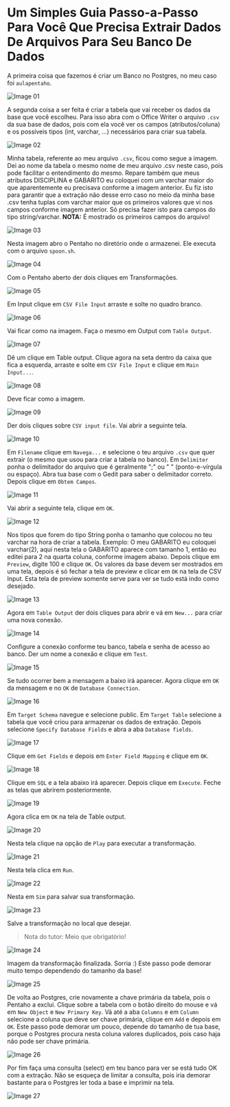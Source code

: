 # Um Simples Guia Passo-a-Passo Para Você Que Precisa Extrair Dados De Arquivos Para Seu Banco De Dados

A primeira coisa que fazemos é criar um Banco no Postgres, no meu caso foi `aulapentaho`.

![Image 01](https://github.com/netodeolino/Tutoriais/blob/master/Extraindo%20dados%20com%20o%20Pentaho/Images/img_01.png?raw=true)

A segunda coisa a ser feita é criar a tabela que vai receber os dados da base que você escolheu. Para isso abra com o Office Writer o arquivo `.csv` da sua base de dados, pois com ela você ver os campos (atributos/coluna) e os possíveis tipos (int, varchar, ...) necessários para criar sua tabela.

![Image 02](https://github.com/netodeolino/Tutoriais/blob/master/Extraindo%20dados%20com%20o%20Pentaho/Images/img_02.png?raw=true)

Minha tabela, referente ao meu arquivo `.csv`, ficou como segue a imagem. Dei ao nome da tabela o mesmo nome de meu arquivo .csv neste caso, pois pode facilitar o entendimento do mesmo. Repare também que meus atributos DISCIPLINA e GABARITO eu coloquei com um varchar maior do que aparentemente eu precisava conforme a imagem anterior. Eu fiz isto para garantir que a extração não desse erro caso no meio da minha base .csv tenha tuplas com varchar maior que os primeiros valores que vi nos campos conforme imagem anterior. Só precisa fazer isto para campos do tipo string/varchar.
**NOTA:** É mostrado os primeiros campos do arquivo!

![Image 03](https://github.com/netodeolino/Tutoriais/blob/master/Extraindo%20dados%20com%20o%20Pentaho/Images/img_03.png?raw=true)

Nesta imagem abro o Pentaho no diretório onde o armazenei. Ele executa com o arquivo `spoon.sh`.

![Image 04](https://github.com/netodeolino/Tutoriais/blob/master/Extraindo%20dados%20com%20o%20Pentaho/Images/img_04.png?raw=true)

Com o Pentaho aberto der dois cliques em Transformações.

![Image 05](https://github.com/netodeolino/Tutoriais/blob/master/Extraindo%20dados%20com%20o%20Pentaho/Images/img_05.png?raw=true)

Em Input clique em `CSV File Input` arraste e solte no quadro branco.

![Image 06](https://github.com/netodeolino/Tutoriais/blob/master/Extraindo%20dados%20com%20o%20Pentaho/Images/img_06.png?raw=true)

Vai ficar como na imagem. Faça o mesmo em Output com `Table Output`.

![Image 07](https://github.com/netodeolino/Tutoriais/blob/master/Extraindo%20dados%20com%20o%20Pentaho/Images/img_07.png?raw=true)

Dê um clique em Table output. Clique agora na seta dentro da caixa que fica a esquerda, arraste e solte em `CSV File Input` e clique em `Main Input...`.

![Image 08](https://github.com/netodeolino/Tutoriais/blob/master/Extraindo%20dados%20com%20o%20Pentaho/Images/img_08.png?raw=true)

Deve ficar como a imagem.

![Image 09](https://github.com/netodeolino/Tutoriais/blob/master/Extraindo%20dados%20com%20o%20Pentaho/Images/img_09.png?raw=true)


Der dois cliques sobre `CSV input file`. Vai abrir a seguinte tela.

![Image 10](https://github.com/netodeolino/Tutoriais/blob/master/Extraindo%20dados%20com%20o%20Pentaho/Images/img_10.png?raw=true)

Em `Filename` clique em `Navega...` e selecione o teu arquivo `.csv` que quer extrair (o mesmo que usou para criar a tabela no banco). Em `Delimiter` ponha o delimitador do arquivo que é geralmente ";" ou " " (ponto-e-vírgula ou espaço). Abra tua base com o Gedit para saber o delimitador correto. Depois clique em `Obtem Campos`.

![Image 11](https://github.com/netodeolino/Tutoriais/blob/master/Extraindo%20dados%20com%20o%20Pentaho/Images/img_11.png?raw=true)

Vai abrir a seguinte tela, clique em `OK`.

![Image 12](https://github.com/netodeolino/Tutoriais/blob/master/Extraindo%20dados%20com%20o%20Pentaho/Images/img_12.png?raw=true)

Nos tipos que forem do tipo String ponha o tamanho que colocou no teu varchar na hora de criar a tabela. Exemplo: O meu GABARITO eu coloquei varchar(2), aqui nesta tela o GABARITO aparece com tamanho 1, então eu editei para 2 na quarta coluna, conforme imagem abaixo. Depois clique em `Preview`, digite 100 e clique `OK`. Os valores da base devem ser mostrados em uma tela, depois é só fechar a tela de preview e clicar em `OK` na tela de CSV Input. Esta tela de preview somente serve para ver se tudo está indo como desejado.

![Image 13](https://github.com/netodeolino/Tutoriais/blob/master/Extraindo%20dados%20com%20o%20Pentaho/Images/img_13.png?raw=true)

Agora em `Table Output` der dois cliques para abrir e vá em `New...` para criar uma nova conexão.

![Image 14](https://github.com/netodeolino/Tutoriais/blob/master/Extraindo%20dados%20com%20o%20Pentaho/Images/img_14.png?raw=true)

Configure a conexão conforme teu banco, tabela e senha de acesso ao banco. Der um nome a conexão e clique em `Test`.

![Image 15](https://github.com/netodeolino/Tutoriais/blob/master/Extraindo%20dados%20com%20o%20Pentaho/Images/img_15.png?raw=true)

Se tudo ocorrer bem a mensagem a baixo irá aparecer. Agora clique em `OK` da mensagem e no `OK` de `Database Connection`.

![Image 16](https://github.com/netodeolino/Tutoriais/blob/master/Extraindo%20dados%20com%20o%20Pentaho/Images/img_16.png?raw=true)

Em `Target Schema` navegue e selecione public. Em `Target Table` selecione a tabela que você criou para armazenar os dados de extração. Depois selecione `Specify Database Fields` e abra a aba `Database fields`.

![Image 17](https://github.com/netodeolino/Tutoriais/blob/master/Extraindo%20dados%20com%20o%20Pentaho/Images/img_17.png?raw=true)

Clique em `Get Fields` e depois em `Enter Field Mapping` e clique em `OK`.

![Image 18](https://github.com/netodeolino/Tutoriais/blob/master/Extraindo%20dados%20com%20o%20Pentaho/Images/img_18.png?raw=true)


Clique em `SQL` e a tela abaixo irá aparecer. Depois clique em `Execute`. Feche as telas que abrirem posteriormente.

![Image 19](https://github.com/netodeolino/Tutoriais/blob/master/Extraindo%20dados%20com%20o%20Pentaho/Images/img_19.png?raw=true)

Agora clica em `OK` na tela de Table output.

![Image 20](https://github.com/netodeolino/Tutoriais/blob/master/Extraindo%20dados%20com%20o%20Pentaho/Images/img_20.png?raw=true)

Nesta tela clique na opção de `Play` para executar a transformação.

![Image 21](https://github.com/netodeolino/Tutoriais/blob/master/Extraindo%20dados%20com%20o%20Pentaho/Images/img_21.png?raw=true)

Nesta tela clica em `Run`.

![Image 22](https://github.com/netodeolino/Tutoriais/blob/master/Extraindo%20dados%20com%20o%20Pentaho/Images/img_22.png?raw=true)

Nesta em `Sim` para salvar sua transformação.

![Image 23](https://github.com/netodeolino/Tutoriais/blob/master/Extraindo%20dados%20com%20o%20Pentaho/Images/img_23.png?raw=true)

Salve a transformação no local que desejar.
> Nota do tutor: Meio que obrigatório!

![Image 24](https://github.com/netodeolino/Tutoriais/blob/master/Extraindo%20dados%20com%20o%20Pentaho/Images/img_24.png?raw=true)

Imagem da transformação finalizada. Sorria :) Este passo pode demorar muito tempo dependendo do tamanho da base!

![Image 25](https://github.com/netodeolino/Tutoriais/blob/master/Extraindo%20dados%20com%20o%20Pentaho/Images/img_25.png?raw=true)

De volta ao Postgres, crie novamente a chave primária da tabela, pois o Pentaho a exclui. Clique sobre a tabela com o botão direito do mouse e vá em `New Object` e `New Primary Key`. Vá até a aba `Columns` e em `Column` selecione a coluna que deve ser chave primária, clique em `Add` e depois em `OK`. Este passo pode demorar um pouco, depende do tamanho de tua base, porque o Postgres procura nesta coluna valores duplicados, pois caso haja não pode ser chave primária.

![Image 26](https://github.com/netodeolino/Tutoriais/blob/master/Extraindo%20dados%20com%20o%20Pentaho/Images/img_26.png?raw=true)

Por fim faça uma consulta (select) em teu banco para ver se está tudo OK com a extração. Não se esqueça de limitar a consulta, pois iria demorar bastante para o Postgres ler toda a base e imprimir na tela.

![Image 27](https://github.com/netodeolino/Tutoriais/blob/master/Extraindo%20dados%20com%20o%20Pentaho/Images/img_27.png?raw=true)

